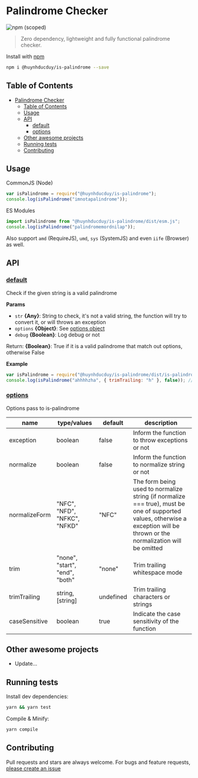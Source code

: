 # Palindrome Checker

![npm (scoped)](https://img.shields.io/npm/v/@huynhducduy/is-palindrome)

> Zero dependency, lightweight and fully functional palindrome checker.

Install with [npm](https://www.npmjs.com/)

```sh
npm i @huynhducduy/is-palindrome --save
```

## Table of Contents

<!-- toc -->

- [Palindrome Checker](#palindrome-checker)
  - [Table of Contents](#table-of-contents)
  - [Usage](#usage)
  - [API](#api)
    - [default](#default)
    - [options](#options)
  - [Other awesome projects](#other-awesome-projects)
  - [Running tests](#running-tests)
  - [Contributing](#contributing)

## Usage

CommonJS (Node)

```js
var isPalindrome = require("@huynhducduy/is-palindrome");
console.log(isPalindrome("imnotapalindrome"));
```

ES Modules

```js
import isPalindrome from "@huynhducduy/is-palindrome/dist/esm.js";
console.log(isPalindrome("palindromemordnilap"));
```

Also support `amd` (RequireJS), `umd`, `sys` (SystemJS) and even `iife` (Browser) as well.

## API

### [default](index.js#L23)

Check if the given string is a valid palindrome

**Params**

- `str` **{Any}**: String to check, it's not a valid string, the function will try to convert it, or will throws an exception
- `options` **{Object}**: See [options object](#options)
- `debug` **{Boolean}**: Log debug or not

Return: **{Boolean}**: True if it is a valid palindrome that match out options, otherwise False

**Example**

```js
var isPalindrome = require("@huynhducduy/is-palindrome/dist/is-palindrome.common.js");
console.log(isPalindrome("ahhhhzha", { trimTrailing: "h" }, false)); // true
```

### [options](index.js#L23)

Options pass to is-palindrome

| name          | type/values                    | default   | description                                                                                                                                                                 |
| ------------- | ------------------------------ | --------- | --------------------------------------------------------------------------------------------------------------------------------------------------------------------------- |
| exception     | boolean                        | false     | Inform the function to throw exceptions or not                                                                                                                              |
| normalize     | boolean                        | false     | Inform the function to normalize string or not                                                                                                                              |
| normalizeForm | "NFC", "NFD", "NFKC", "NFKD"   | "NFC"     | The form being used to normalize string (if normalize === true), must be one of supported values, otherwise a exception will be thrown or the normalization will be omitted |
| trim          | "none", "start", "end", "both" | "none"    | Trim trailing whitespace mode                                                                                                                                               |
| trimTrailing  | string, \[string\]             | undefined | Trim trailing characters or strings                                                                                                                                         |
| caseSensitive | boolean                        | true      | Indicate the case sensitivity of the function                                                                                                                               |

## Other awesome projects

- Update...

## Running tests

Install dev dependencies:

```sh
yarn && yarn test
```

Compile & Minify:

```sh
yarn compile
```

## Contributing

Pull requests and stars are always welcome. For bugs and feature requests, [please create an issue](https://github.com/huynhducduy/is-palindrome/issues/new)
